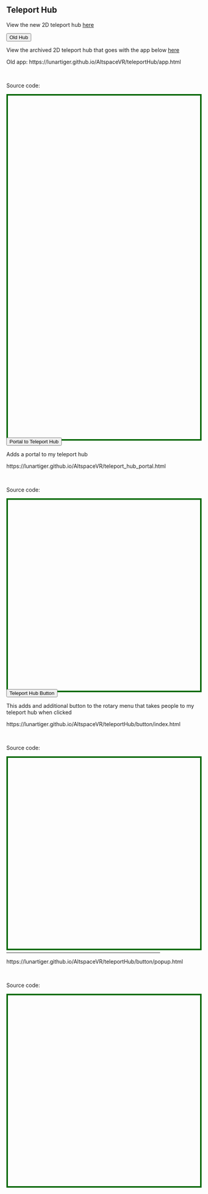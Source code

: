 <h2>Teleport Hub</h2>
<p>View the new 2D teleport hub <a href="/althub">here</a></p>
<button class="collapsible" id="old" data-parent="old" data-child="old-child">Old Hub</button>
<div id="old-child" class="innertext" data-parent="old">
	<p>View the archived 2D teleport hub that goes with the app below <a href="/AltspaceVR/teleportHub/archive">here</a></p>
	<p>Old app: <a href="https://lunartiger.github.io/AltspaceVR/teleportHub/app.html" style="text-decoration:none">https://lunartiger.github.io/AltspaceVR/teleportHub/app.html</a></p>
	<br>
	<p>Source code:</p>
	<div id='rawfile0' style="border: 0;max-width:100%;max-height:95%;height:900px;width:705px;display: inline-block;">
		<pre id="thePre0" style="text-align:left; background:transparent; color: green;max-width:100%;max-height:100%;height:900px;width:705px;border: 4px solid #006900;margin: auto;overflow: scroll;display: block;"></pre>
	</div>
</div>
<script>
fetch('https://raw.githubusercontent.com/LunarTiger/AltspaceVR/master/teleportHub/app.html')
.then(body=>body.text())
.then(body=>{document.getElementById('thePre0').innerText = body;})
</script>
<button class="collapsible" id="portal" data-parent="portal" data-child="portal-child">Portal to Teleport Hub</button>
<div id="portal-child" class="innertext" data-parent="portal">
	<p>Adds a portal to my teleport hub</p>
	<p><a href="https://lunartiger.github.io/AltspaceVR/teleport_hub_portal.html" style="text-decoration:none">https://lunartiger.github.io/AltspaceVR/teleport_hub_portal.html</a></p>
	<br>
	<p>Source code:</p>
	<div id='rawfile1' style="border: 0;max-width:100%;max-height:95%;height:500px;width:705px;display: inline-block;">
		<pre id="thePre1" style="text-align:left; background:transparent; color: green;max-width:100%;max-height:100%;height:900px;width:705px;border: 4px solid #006900;margin: auto;overflow: scroll;display: block;"></pre>
	</div>
</div>
<script>
fetch('https://raw.githubusercontent.com/LunarTiger/AltspaceVR/master/teleport_hub_portal.html')
.then(body=>body.text())
.then(body=>{document.getElementById('thePre1').innerText = body;})
</script>
<button class="collapsible" id="button" data-parent="button" data-child="button-child">Teleport Hub Button</button>
<div id="button-child" class="innertext" data-parent="button">
	<p>This adds and additional button to the rotary menu that takes people to my teleport hub when clicked</p>
	<p><a href="https://lunartiger.github.io/AltspaceVR/teleportHub/button/index.html" style="text-decoration:none">https://lunartiger.github.io/AltspaceVR/teleportHub/button/index.html</a></p>
	<br>
	<p>Source code:</p>
	<div id='rawfile2' style="border: 0;max-width:100%;max-height:95%;height:500px;width:705px;display: inline-block;">
		<pre id="thePre2" style="text-align:left; background:transparent; color: green;max-width:100%;max-height:100%;height:900px;width:705px;border: 4px solid #006900;margin: auto;overflow: scroll;display: block;"></pre>
	</div>
	<hr style="width:80%">
	<p><a href="https://lunartiger.github.io/AltspaceVR/teleportHub/button/popup.html" style="text-decoration:none">https://lunartiger.github.io/AltspaceVR/teleportHub/button/popup.html</a></p>
	<br>
	<p>Source code:</p>
	<div id='rawfile3' style="border: 0;max-width:100%;max-height:95%;height:500px;width:705px;display: inline-block;">
		<pre id="thePre3" style="text-align:left; background:transparent; color: green;max-width:100%;max-height:100%;height:900px;width:705px;border: 4px solid #006900;margin: auto;overflow: scroll;display: block;"></pre>
	</div>
</div>
<script>
fetch('https://raw.githubusercontent.com/LunarTiger/AltspaceVR/master/teleportHub/button/index.html')
.then(body=>body.text())
.then(body=>{document.getElementById('thePre2').innerText = body;})
</script>
<script>
fetch('https://raw.githubusercontent.com/LunarTiger/AltspaceVR/master/teleportHub/button/popup.html')
.then(body=>body.text())
.then(body=>{document.getElementById('thePre3').innerText = body;})
</script>
